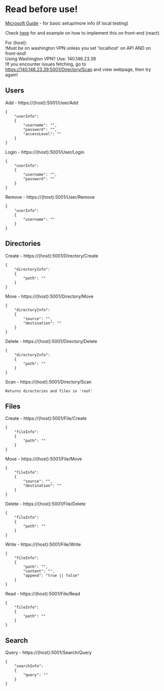 # Read before use!
[Microsoft Guide](https://learn.microsoft.com/en-us/aspnet/core/tutorials/first-web-api?view=aspnetcore-8.0&tabs=visual-studio-code) - for basic setup/more info (if local testing)

Check [here](https://github.com/CS-476-Team1-2024S/website_ui/blob/LB-addingUserAPI/src/hooks/Login.js) for and example on how to implement this on front-end (react) 

For {host}:</br>
!Must be on washington VPN unless you set 'localhost' on API AND on front-end!</br>
Using Washington VPN? Use: 140.146.23.39</br>
!If you encounter issues fetching, go to https://140.146.23.39:5001/Directory/Scan and view webpage, then try again!

## Users
Add - https://{host}:5001/User/Add
```
{
    "userInfo":
    {
        "username": "",
        "password": "",
        "accessLevel": ""
    }
}
```

Login - https://{host}:5001/User/Login
```
{
    "userInfo":
    {
        "username": "",
        "password": ""
    }
}
```

Remove - https://{host}:5001/User/Remove
```
{
    "userInfo":
    {
        "username": ""
    }
}
```


## Directories
Create - https://{host}:5001/Directory/Create
```
{
    "directoryInfo":
    {
        "path": ""
    }
}
```

Move - https://{host}:5001/Directory/Move
```
{
    "directoryInfo":
    {
        "source": "",
        "destination": ""
    }
}
```

Delete - https://{host}:5001/Directory/Delete
```
{
    "directoryInfo":
    {
        "path": ""
    }
}
```

Scan - https://{host}:5001/Directory/Scan
```
Returns directories and files in 'root'
```

## Files
Create - https://{host}:5001/File/Create
```
{
    "fileInfo":
    {
        "path": ""
    }
}
```

Move - https://{host}:5001/File/Move
```
{
    "fileInfo":
    {
        "source": "",
        "destination": ""
    }
}
```

Delete - https://{host}:5001/File/Delete
```
{
    "fileInfo":
    {
        "path": ""
    }
}
```

Write - https://{host}:5001/File/Write
```
{
    "fileInfo":
    {
        "path": "",
        "content": "",
        "append": "true || false"
    }
}
```

Read - https://{host}:5001/File/Read
```
{
    "fileInfo":
    {
        "path": ""
    }
}
```

## Search
Query - https://{host}:5001/Search/Query
```
{
    "searchInfo":
    {
        "query": ""
    }
}
```